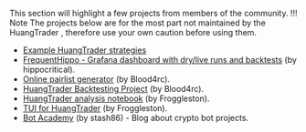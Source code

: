 This section will highlight a few projects from members of the community.
!!! Note
    The projects below are for the most part not maintained by the HuangTrader , therefore use your own caution before using them.

- [Example HuangTrader strategies](https://github.com/HuangTrader/HuangTrader-strategies/)
- [FrequentHippo - Grafana dashboard with dry/live runs and backtests](http://frequenthippo.ddns.net:3000/) (by hippocritical).
- [Online pairlist generator](https://remotepairlist.com/) (by Blood4rc).
- [HuangTrader Backtesting Project](https://strat.ninja/) (by Blood4rc).
- [HuangTrader analysis notebook](https://github.com/froggleston/HuangTrader_analysis_notebook) (by Froggleston).
- [TUI for HuangTrader](https://github.com/froggleston/HuangTrader-frogtrade9000) (by Froggleston).
- [Bot Academy](https://botacademy.ddns.net/) (by stash86) - Blog about crypto bot projects.
